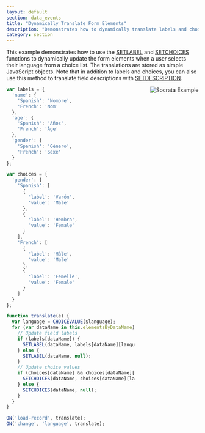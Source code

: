 ```yaml
---
layout: default
section: data_events
title: "Dynamically Translate Form Elements"
description: "Demonstrates how to dynamically translate labels and choice list options to support multiple languages"
category: section
---
```


This example demonstrates how to use the [SETLABEL](/data-events/reference/setlabel/) and [SETCHOICES](/data-events/reference/setchoices/) functions to dynamically update the form elements when a user selects their language from a choice list. The translations are stored as simple JavaScript objects. Note that in addition to labels and choices, you can also use this method to translate field descriptions with [SETDESCRIPTION](/data-events/reference/setdescription/).

<img src="../media/form-translation.gif" alt="Socrata Example" style="float: right; margin-left: 40px;" />

```js
var labels = {
  'name': {
    'Spanish': 'Nombre',
    'French': 'Nom'
  },
  'age': {
    'Spanish': 'Años',
    'French': 'Âge'
  },
  'gender': {
    'Spanish': 'Género',
    'French': 'Sexe'
  }
};

var choices = {
  'gender': {
    'Spanish': [
      {
        'label': 'Varón',
        'value': 'Male'
      },
      {
        'label': 'Hembra',
        'value': 'Female'
      }
    ],
    'French': [
      {
        'label': 'Mâle',
        'value': 'Male'
      },
      {
        'label': 'Femelle',
        'value': 'Female'
      }
    ]
  }
};

function translate(e) {
  var language = CHOICEVALUE($language);
  for (var dataName in this.elementsByDataName) {
    // Update field labels
    if (labels[dataName]) {
      SETLABEL(dataName, labels[dataName][language]);
    } else {
      SETLABEL(dataName, null);
    }
    // Update choice values
    if (choices[dataName] && choices[dataName][language]) {
      SETCHOICES(dataName, choices[dataName][language]);
    } else {
      SETCHOICES(dataName, null);
    }
  }
}

ON('load-record', translate);
ON('change', 'language', translate);
```
